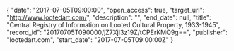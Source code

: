 {
  "date": "2017-07-05T09:00:00", 
  "open_access": true, 
  "target_url": "http://www.lootedart.com/", 
  "description": "", 
  "end_date": null, 
  "title": "Central Registry of Information on Looted Cultural Property, 1933-1945", 
  "record_id": "20170705T090000/jZ7Xjl3z19Z/tCPErKMQ9g==", 
  "publisher": "lootedart.com", 
  "start_date": "2017-07-05T09:00:00Z"
}

